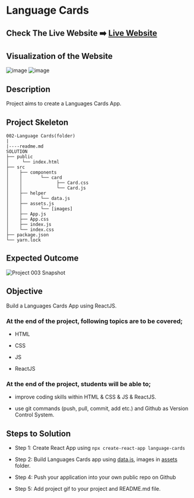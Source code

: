 


# Language Cards


## Check The Live Website ➡️ [Live Website](https://card-language.netlify.app/)

## Visualization of the Website



![image](https://user-images.githubusercontent.com/105461003/195991308-756d4b27-bbb3-4cb7-8faf-1f2a09da5ba7.png)
![image](https://user-images.githubusercontent.com/105461003/195991182-84ba07dc-42c3-44e8-aa6a-d130d490c650.png)



## Description

Project aims to create a Languages Cards App.



## Project Skeleton

```
002-Language Cards(folder)
|
|----readme.md        
SOLUTION
├── public
│     └── index.html
├── src
│    ├── components
│    │       └── card
│    │             ├── Card.css
│    │             └── Card.js
│    ├── helper
│    │       └── data.js
│    ├── assets.js
│    │       └── [images]
│    ├── App.js
│    ├── App.css
│    ├── index.js
│    └── index.css
├── package.json
└── yarn.lock
```

## Expected Outcome

![Project 003 Snapshot](language-cards.gif)

## Objective

Build a Languages Cards App using ReactJS.

### At the end of the project, following topics are to be covered;

- HTML

- CSS

- JS

- ReactJS

### At the end of the project, students will be able to;

- improve coding skills within HTML & CSS & JS & ReactJS.

- use git commands (push, pull, commit, add etc.) and Github as Version Control System.

## Steps to Solution

- Step 1: Create React App using `npx create-react-app language-cards`

- Step 2: Build Languages Cards app using [data.js](data.js), images in [assets](./assets/) folder.

- Step 4: Push your application into your own public repo on Github

- Step 5: Add project gif to your project and README.md file.





